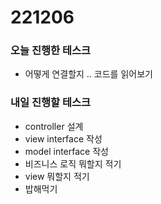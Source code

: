 # 221206

### 오늘 진행한 테스크

- 어떻게 연결할지 .. 코드를 읽어보기

### 내일 진행할 테스크

- controller 설계
- view interface 작성
- model interface 작성
- 비즈니스 로직 뭐할지 적기
- view 뭐할지 적기
- 밥해먹기

